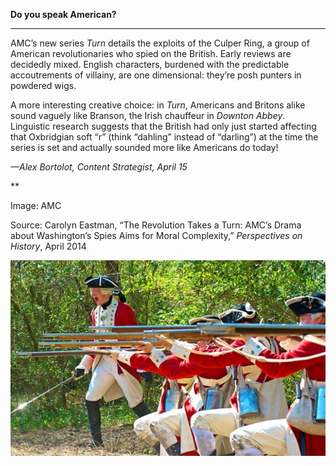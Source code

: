 **Do you speak American?**

****

AMC’s new series *Turn* details the exploits of the Culper Ring, a group of American revolutionaries who spied on the British. Early reviews are decidedly mixed. English characters, burdened with the predictable accoutrements of villainy, are one dimensional: they’re posh punters in powdered wigs.

A more interesting creative choice: in *Turn*, Americans and Britons alike sound vaguely like Branson, the Irish chauffeur in *Downton Abbey*. Linguistic research suggests that the British had only just started affecting that Oxbridgian soft “r” (think “dahling” instead of “darling”) at the time the series is set and actually sounded more like Americans do today!

*—Alex Bortolot, Content Strategist, April 15*

**

Image: AMC

Source: Carolyn Eastman, “The Revolution Takes a Turn: AMC’s Drama about Washington’s Spies Aims for Moral Complexity,” *Perspectives on History*, April 2014 

![](../images/14-04-15_32.12_Turn-1.jpeg)
